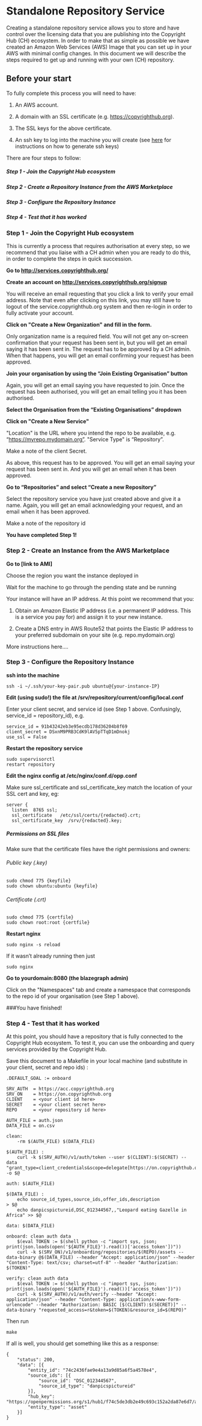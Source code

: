 Standalone Repository Service
==================

Creating a standalone repository service allows you to store and have control over the licensing data that you are publishing into the Copyright Hub (CH) ecosystem.
In order to make that as simple as possible we have created an Amazon Web Services (AWS) Image that you can set up in your AWS with minimal config changes.
In this document we will describe the steps required to get up and running with your own (CH) repository.

Before your start
-----------------------

To fully complete this process you will need to have:

1. An AWS account.

2. A domain with an SSL certificate (e.g. https://copyrighthub.org).

3. The SSL keys for the above certificate.

4. An ssh key to log into the machine you will create (see [here](https://help.github.com/articles/generating-a-new-ssh-key-and-adding-it-to-the-ssh-agent/) for instructions on how to generate ssh keys)



There are four steps to follow:
##### Step 1 - Join the Copyright Hub ecosystem
##### Step 2 - Create a Repository Instance from the AWS Marketplace
##### Step 3 - Configure the Repository Instance
##### Step 4 - Test that it has worked



### Step 1 - Join the Copyright Hub ecosystem

This is currently a process that requires authorisation at every step, so we recommend that you liaise with a CH admin when you are ready to do this, in order to complete the steps in quick succession.

**Go to http://services.copyrighthub.org/** 

**Create an account on http://services.copyrighthub.org/signup**

You will receive an email requesting that you click a link to verify your email address. Note that even after clicking on this link, you may still have to logout of the service.copyrighthub.org system and then re-login in order to fully activate your account.

**Click on "Create a New Organization" and fill in the form.**

Only organization name is a required field.
You will not get any on-screen confirmation that your request has been sent in, but you will get an email saying it has been sent in. The request has to be approved by a CH admin. When that happens, you will get an email confirming your request has been approved.

**Join your organisation by using the “Join Existing Organisation” button**

Again, you will get an email saying you have requested to join.
Once the request has been authorised, you will get an email telling you it has been authorised.

**Select the Organisation from the “Existing Organisations” dropdown**

**Click on "Create a New Service"**

"Location" is the URL where you intend the repo to be available, e.g. “https://myrepo.mydomain.org”.
"Service Type" is “Repository”.

Make a note of the client Secret.

As above, this request has to be approved. You will get an email saying your request has been sent in. And you will get an email when it has been approved.

**Go to “Repositories” and select “Create a new Repository”**

Select the repository service you have just created above and give it a name.
Again, you will get an email acknowledging your request, and an email when it has been approved.

Make a note of the repository id 

**You have completed Step 1!**

### Step 2 - Create an Instance from the AWS Marketplace


**Go to [link to AMI]**

Choose the region you want the instance deployed in

Wait for the machine to go through the pending state and be running

Your instance will have an IP address. At this point we recommend that you:

1. Obtain an Amazon Elastic IP address (i.e. a permanent IP address. This is a service you pay for) and assign it to your new instance.

2. Create a DNS entry in AWS Route52 that points the Elastic IP address to your preferred subdomain on your site (e.g. repo.mydomain.org)


More instructions here....

### Step 3 - Configure the Repository Instance

**ssh into the machine**

```
ssh -i ~/.ssh/your-key-pair.pub ubuntu@{your-instance-IP}
```

**Edit (using sudo!) the file at /srv/repository/current/config/local.conf**


Enter your client secret, and service id (see Step 1 above. Confusingly, service_id = repository_id), e.g. 

```
service_id = 91b43242eb3e95ecdb178d36204b8f69
client_secret = DSxnM9PRB3CdK9lAV5pTTqD1mDnokj
use_ssl = False
```

**Restart the repository service**

```
sudo supervisorctl
restart repository
```

**Edit the nginx config at  /etc/nginx/conf.d/opp.conf**

Make sure ssl_certificate and ssl_certificate_key match the location of your SSL cert and key, eg:
```
server {
  listen  8765 ssl;
  ssl_certificate   /etc/ssl/certs/{redacted}.crt;
  ssl_certificate_key  /srv/{redacted}.key;
```
##### Permissions on SSL files
Make sure that the certificate files have the right permissions and owners:

###### Public key (.key)
```
sudo chmod 775 {keyfile}
sudo chown ubuntu:ubuntu {keyfile}
```

###### Certificate (.crt)
```
sudo chmod 775 {certfile}
sudo chown root:root {certfile}
```
**Restart nginx**
```
sudo nginx -s reload
```
If it wasn’t already running then just 
```
sudo nginx
```

**Go to yourdomain:8080 (the blazegraph admin)**

Click on the "Namespaces" tab and create a namespace that corresponds to the repo id of your organisation (see Step 1 above).

###You have finished!


### Step 4 - Test that it has worked

At this point, you should have a repository that is fully connected to the Copyright Hub ecosystem. To test it, you can use the onboarding and query services provided by the Copyright Hub.

Save this document to a Makefile in your local machine (and substitute in your client, secret and repo ids) :

```
.DEFAULT_GOAL := onboard

SRV_AUTH  = https://acc.copyrighthub.org
SRV_ON    = https://on.copyrighthub.org
CLIENT    = <your client id here>
SECRET    = <your client secret here>
REPO      = <your repository id here>

AUTH_FILE = auth.json
DATA_FILE = on.csv

clean:
	-rm $(AUTH_FILE) $(DATA_FILE)

$(AUTH_FILE) :
	curl -k $(SRV_AUTH)/v1/auth/token --user $(CLIENT):$(SECRET) --data "grant_type=client_credentials&scope=delegate[https://on.copyrighthub.org]:write[$(REPO)]" -o $@

auth: $(AUTH_FILE)

$(DATA_FILE) :
	echo source_id_types,source_ids,offer_ids,description                                         > $@
	echo danpicspictureid,DSC_012344567,,"Leopard eating Gazelle in Africa" >> $@

data: $(DATA_FILE)

onboard: clean auth data
	$(eval TOKEN := $(shell python -c "import sys, json; print(json.loads(open('${AUTH_FILE}').read())['access_token'])"))
	curl -k $(SRV_ON)/v1/onboarding/repositories/$(REPO)/assets --data-binary @$(DATA_FILE) --header "Accept: application/json" --header "Content-Type: text/csv; charset=utf-8" --header "Authorization: $(TOKEN)"

verify: clean auth data
	$(eval TOKEN := $(shell python -c "import sys, json; print(json.loads(open('${AUTH_FILE}').read())['access_token'])"))
	curl -k $(SRV_AUTH)/v1/auth/verify --header "Accept: application/json" --header "Content-Type: application/x-www-form-urlencode" --header "Authorization: BASIC [$(CLIENT):$(SECRET)]" --data-binary "requested_access=r&token=$(TOKEN)&resource_id=$(REPO)"

```

Then run 
``` 
make
```

If all is well, you should get something like this as a response:

```
{
	"status": 200,
	"data": [{
		"entity_id": "74c2436fae9e4a13a9d85a6f5a4578e4",
		"source_ids": [{
			"source_id": "DSC_012344567",
			"source_id_type": "danpicspictureid"
		}],
		"hub_key": "https://openpermissions.org/s1/hub1/f74c5de3db2e49c693c152a2da87e6d7/asset/74c2436fae9e4a13a9d85a6f5a4578e4",
		"entity_type": "asset"
	}]
}
```


